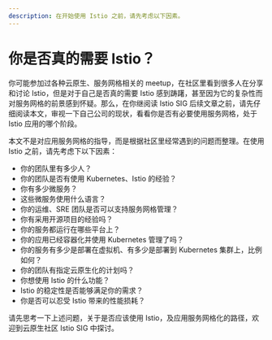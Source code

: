 ```yaml
---
description: 在开始使用 Istio 之前，请先考虑以下因素。
---
```


# 你是否真的需要 Istio？

你可能参加过各种云原生、服务网格相关的 meetup，在社区里看到很多人在分享和讨论  Istio，但是对于自己是否真的需要 Istio 感到踌躇，甚至因为它的复杂性而对服务网格的前景感到怀疑。那么，在你继阅读 Istio SIG  后续文章之前，请先仔细阅读本文，审视一下自己公司的现状，看看你是否有必要使用服务网格，处于 Istio 应用的哪个阶段。

本文不是对应用服务网格的指导，而是根据社区里经常遇到的问题而整理。在使用 Istio 之前，请先考虑下以下因素：

* 你的团队里有多少人？
* 你的团队是否有使用 Kubernetes、Istio 的经验？
* 你有多少微服务？
* 这些微服务使用什么语言？
* 你的运维、SRE 团队是否可以支持服务网格管理？
* 你有采用开源项目的经验吗？
* 你的服务都运行在哪些平台上？
* 你的应用已经容器化并使用 Kubernetes 管理了吗？
* 你的服务有多少是部署在虚拟机、有多少是部署到 Kubernetes 集群上，比例如何？
* 你的团队有指定云原生化的计划吗？
* 你想使用 Istio 的什么功能？
* Istio 的稳定性是否能够满足你的需求？
* 你是否可以忍受 Istio 带来的性能损耗？

请先思考一下上述问题，关于是否应该使用 Istio，及应用服务网格化的路径，欢迎到云原生社区 Istio SIG 中探讨。

